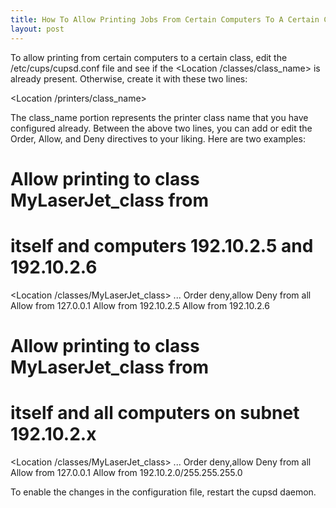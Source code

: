 ```yaml
---
title: How To Allow Printing Jobs From Certain Computers To A Certain Class Of Printers
layout: post
---
```


To allow printing from certain computers to a certain class, edit the /etc/cups/cupsd.conf file and see if the <Location /classes/class_name> is already present. Otherwise, create it with these two lines:

 <Location /printers/class_name>
 </Location>
The class_name portion represents the printer class name that you have configured already. Between the above two lines, you can add or edit the Order, Allow, and Deny directives to your liking. Here are two examples:

 # Allow printing to class MyLaserJet_class from 
 #    itself and computers 192.10.2.5 and 192.10.2.6
 <Location /classes/MyLaserJet_class>
 ...
 Order deny,allow
 Deny from all
 Allow from 127.0.0.1
 Allow from 192.10.2.5
 Allow from 192.10.2.6
 </Location>
 
 # Allow printing to class MyLaserJet_class from 
 #    itself and all computers on subnet 192.10.2.x
 <Location /classes/MyLaserJet_class>
 ...
 Order deny,allow
 Deny from all
 Allow from 127.0.0.1
 Allow from 192.10.2.0/255.255.255.0
 </Location>
To enable the changes in the configuration file, restart the cupsd daemon.
